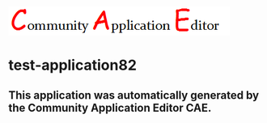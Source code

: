 ![CAE](https://github.com/cae-community-application-editor/application-test-application82/blob/master/img/logo.png)  

test-application82
===================


This application was automatically generated by the Community Application Editor CAE.  
---------------
